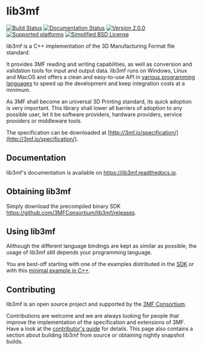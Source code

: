 # lib3mf
[![Build Status](https://travis-ci.org/3MFConsortium/lib3mf.svg?branch=master)](https://travis-ci.org/3MFConsortium/lib3mf)
[![Documentation Status](https://readthedocs.org/projects/lib3mf/badge/?version=master)](https://readthedocs.org/projects/lib3mf)
[![Version 2.0.0](https://img.shields.io/static/v1.svg?label=lib3mf&message=v2.0.0&color=green)]()
[![Supported platforms](https://img.shields.io/static/v1.svg?label=platform&message=windows%20%7C%20macos%20%7C%20linux&color=lightgrey)]()
[![Simplified BSD License](https://img.shields.io/static/v1.svg?label=license&message=BSD&color=green)](LICENSE)

lib3mf is a C++ implementation of the 3D Manufacturing Format file standard.

It provides 3MF reading and writing capabilities, as well as conversion and validation tools for input and output data.
lib3mf runs on Windows, Linux and MacOS and offers a clean and easy-to-use API in
[various programming languages](https://lib3mf.readthedocs.io/en/latest/#api-documentation)
to speed up the development and keep integration costs at a minimum.

As 3MF shall become an universal 3D Printing standard, its quick adoption is very important. 
This library shall lower all barriers of adoption to any possible user, let it be software 
providers, hardware providers, service providers or middleware tools.

The specification can be downloaded at
[http://3mf.io/specification/](http://3mf.io/specification/).


## Documentation
lib3mf's documentation is available on https://lib3mf.readthedocs.io.

## Obtaining lib3mf
Simply download the precompiled binary SDK https://github.com/3MFConsortium/lib3mf/releases.

## Using lib3mf
Allthough the different language bindings are kept as similar as possible,
the usage of lib3mf still depends your programming language.

You are best-off starting with one of the examples distributed in the [SDK](https://github.com/3MFConsortium/lib3mf/releases) or with this [minimal example in C++](SDK/Examples/CppDynamic/Source/ExtractInfo.cpp).

## Contributing
lib3mf is an open source project and supported by the [3MF Consortium](https://3mf.io/).

Contributions are welcome and we are always looking for people that improve the implementation of the specification and extensions of 3MF. Have a look at the [contributor's guide](CONTRIBUTING.md) for details.
This page also contains a section about building lib3mf from source or obtaining nightly snapshot builds.
